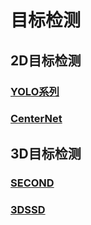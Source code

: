 # 目标检测
## 2D目标检测
### [YOLO系列](YOLO.md)
### [CenterNet](CenterNet.md)

## 3D目标检测
### [SECOND]()
### [3DSSD]()